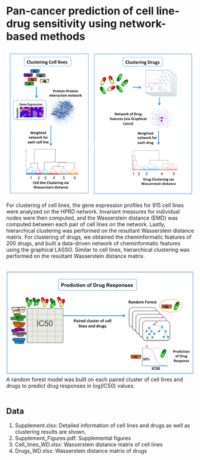 # Pan-cancer prediction of cell line-drug sensitivity using network-based methods

<img src="img/Figure1A.png" width="600">

For clustering of cell lines, the gene expression profiles for 915 cell lines were analyzed on the HPRD network. Invariant measures for individual nodes were then computed, and the Wasserstein distance (EMD) was computed between each pair of cell lines on the network. Lastly, hierarchical clustering was performed on the resultant Wasserstein distance matrix. For clustering of drugs, we obtained the cheminformatic features of 200 drugs, and built a data-driven network of cheminformatic features using the graphical LASSO. Similar to cell lines, hierarchical clustering was performed on the resultant Wasserstein distance matrix. 

<br />
<img src="img/Figure1B.png" width="600">
A random forest model was built on each paired cluster of cell lines and drugs to predict drug responses in log(IC50) values. <br /> <br />


## Data
1. Supplement.xlsx: Detailed information of cell lines and drugs as well as clustering results are shown. 
2. Supplement_Figures.pdf: Supplemental figures
3. Cell_lines_WD.xlsx: Wasserstein distance matrix of cell lines
4. Drugs_WD.xlsx: Wasserstein distance matrix of drugs
